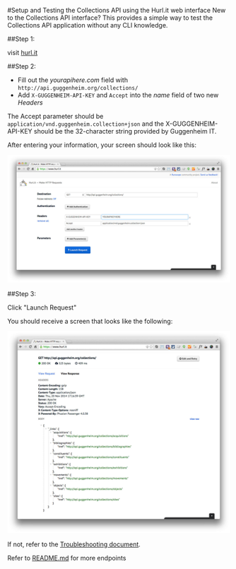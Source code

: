 #Setup and Testing the Collections API using the Hurl.it web interface
New to the Collections API interface? This provides a simple way to test the Collections API application without any CLI knowledge.

##Step 1:

visit <a href="http://hurl.it">hurl.it</a>

##Step 2:

- Fill out the *yourapihere.com* field with ```http://api.guggenheim.org/collections/```
- Add ```X-GUGGENHEIM-API-KEY``` and ```Accept``` into the *name* field of two new *Headers*

The Accept parameter should be ```application/vnd.guggenheim.collection+json``` and the X-GUGGENHEIM-API-KEY should be the 32-character string provided by Guggenheim IT.

After entering your information, your screen should look like this:

<img src="hurlit-1.jpg" />

##Step 3:

Click "Launch Request"

You should receive a screen that looks like the following:

<img src="hurlit-2.jpg" />

If not, refer to the <a href="../troubleshooting.md">Troubleshooting document</a>.

Refer to <a href="https://github.com/Guggenheim/Collections-API-Spec/blob/master/README.md">README.md</a> for more endpoints

    

